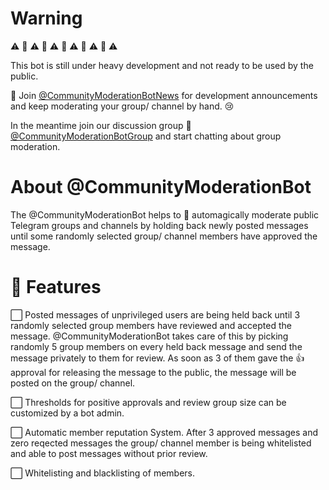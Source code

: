 # Warning

:warning: :construction: :warning: :construction: :warning: :construction: :warning: :construction: :warning: :construction: :warning:

This bot is still under heavy development and not ready to be used by the public.

:mega: Join [@CommunityModerationBotNews](https://t.me/CommunityModerationBotNews) for development announcements and keep moderating your group/ channel by hand. :cry:

In the meantime join our discussion group :busts_in_silhouette: [@CommunityModerationBotGroup](https://t.me/CommunityModerationBotGroup) and start chatting about group moderation.

# About @CommunityModerationBot

The @CommunityModerationBot helps to :crystal_ball: automagically moderate public Telegram groups and channels by holding back newly posted messages until some randomly selected group/ channel members have approved the message.

# :triangular_ruler: Features

:white_large_square: Posted messages of unprivileged users are being held back until 3 randomly selected group members have reviewed and accepted the message. @CommunityModerationBot takes care of this by picking randomly 5 group members on every held back message and send the message privately to them for review. As soon as 3 of them gave the :+1: approval for releasing the message to the public, the message will be posted on the group/ channel.

:white_large_square: Thresholds for positive approvals and review group size can be customized by a bot admin.

:white_large_square: Automatic member reputation System. After 3 approved messages and zero reqected messages the group/ channel member is being whitelisted and able to post messages without prior review.

:white_large_square: Whitelisting and blacklisting of members.
